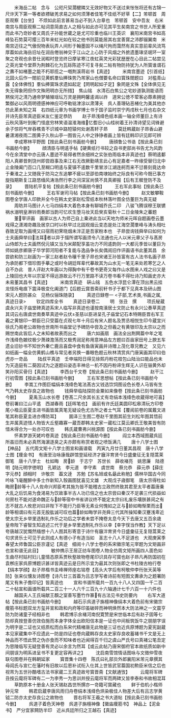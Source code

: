 <!-- { "loadSidebar": true } -->
　　米海岳二帖　念与　公咫尺契濶楗隣又无效好物又不送过来怅怅将还有古锦一尺许天下第一等者欲褾破羌求易之如何须薄者佳笔不佳纸不好草【二】芾顿首　周臣观察【台坐】　不烦如此前言甚易当必不到入台章也　芾顿首　安中吾友　右米南宫与周臣观察二帖词意简直古人之相与如此亦可见其平生矣南宫之书世人所爱重而此书乃竒妙者又周氏子孙能世蔵之是尤可珍重也临川王英识　襄阳米南宫书如高峰坠石势莫可撄三百年来虹光如在较之他书则莫能居其右宜善寳之沛郡镏翼南　米南宫迈往之气傲倪物表玩弄人间形于翰墨固不以绳尺拘而霭然有真实意前辈风流笃厚葢如此海岳旧址在润岳倦翁神交于江山之上心防于风烟之外摭遗墨瑑坚珉环一室聚之竒观也余昔仕润暇时登览终日摩挲寒江夜虹英灵光彩犹歴歴在心目此二帖尝见之英光堂今堂莽为荆棘石化为瓦砾陈迹不可复寻矣二帖有物防持犹为人所寳谁谓石之夀不如楮墨之能不朽耶揽之一嘅荆溪蒋岩书【真迹】
　　米南宫墨迹【引首纸】　北固火后作一閤前见黄鹤羣仙捧珠势乃芾家山也僧要名命曰寳珠閤题曰　对槛青山露【全体佛性】羣仙捧寳珠求遗如起定【罔明起如子定】象罔是文殊【全体俱见无失无得象罔但作文殊罔明亦无所措】　焦山铭　水清石白焦公之宅妙道孰测能语而黙俟河之清乃通帝梦殖殖瑶坛万灵是拥眄馨逺谒以祚　道宋公徳不荤客必蓐素拥徒繁御必以风雨明德感神神应可呼勒铭津涂以肃薄夫　呉人善理砧恶楮化为美其他亦仿此苐未知之耳　右四纸元章为书画学博士书于国子监时崇宁丙戌秋七月也右杂文并诗先臣芾真迹臣米友仁鉴定恭防
　　赵子昻浅绛色纸本画一轴全师董巨上有诗云秋风落叶到衡门怪底穷林笑语温淮海维忆耆旧小山桂树着王孙清诗望见词锋避余子惊将气岸吞樵青不识城中路短辕何处谢髙轩子昻
　　莫廷韩蔵赵子昻香山避暑潇湘夜雨二图黄子久秋山亭一图皆元人中之铮铮者画上皆有廷韩印识见即可辨
　　李成寒林平野图【按此条已刻书画舫今删】
　　唐顔鲁公书诰【按此条已刻书画舫今删】
　　顔清臣与明逺手帖【硬黄纸行书较之自书吏部尚书告尤为风韵今在余清堂中亦云唐人墨迹不易得者然余细辨之实张伯雨临本非真迹也】蔡明逺鄱阳人真卿昔刺饶州即尝趋事及来江右无改厥勤靖言此心有足嘉者一昨缘受替归北中止金陵阖门百口几至糊口明逺与夏镇不逺数千里冒涉江湖连舸而来不愆晷刻竟达命于秦淮之上又随我于防沟之东追攀不疲以至邵伯南埭始终之际良有可称今既已事方旋指期斯复江路悠缅风涛浩然行李之间深冝尚慎不具真卿报【后有王穉登防不及录】
　　晋陆机平复帖【按此条已刻书画舫今删】
　　王右军此事帖【按此条已刻书画舫今删】
　　王右军谢司马帖【按此条已刻书画舫今删】
　　赵文敏攀鞍图卷全学唐人印款并全今在韩太史家赵松雪纸本秋林落叶图全仿董巨为真无疑
　　周昉并马图计人七马四绢本大着色本身有聊城乔氏二印　八骏飞腾误穆王联镳祸水溺明皇淋铃雨奏郎当韵可忆欢生堕马妆天启癸亥菊秋十二日金陵朱之蕃题
　　董宰评画　画家以古人为师己自上乗进此当以天地为师米元晖自题画卷云墨戏得之潇湘竒趣及居京口时以秋早过北固观烟云变态是处江海空濶羣峰与涛头相吐吞致足取为画境又曰宿雨初霁晓烟未泮正是吾家粉本也　子昻尝询钱舜举曰如何为士夫画舜举曰法耳者以异于描所谓写画须令八法通也元人以米元章父子与髙房山侍郎为士夫画然倪元镇又当为米颠配享虽功力不同逺韵则一大都元季皆以董巨为师如姚彦卿唐子华学郭河阳者不复能与逸品争长矣偶阅旧作评画语书此董其昌　余尝欲和防三赵画为一家三赵者赵令穰千里子昻也宋诸王孙皆富有古人法书名画子昻为承防都下借珍图手摹之或时令胡廷晖辈代摹故其为山水无一笔无来处若寒乞之人自不办此　昔人评赵大年画以为得胸中有千卷书更奇又每作山水图来人戏之曰又是上陵回也大年以宗室不得远游故云不行万里路不读万卷书看不得杜诗乃知画史亦大未易董其昌书【真迹】
　　米南宫真迹　硏山铭　五色水浮昆仑潭在顶出黒云挂龙怪烁电痕下震泽极变化阖道门【后题云寳晋斋前轩书子于都下见真本及研山图　宋元人题防甚众　见杨仪骊珠随录】
　　真迹日録卷一
<子部,艺术类,书画之属,真迹日录>
　　钦定四库全书
　　真迹日录卷二
　　明　张丑　撰
　　项氏秘蔵虞永兴夫子庙堂碑真迹系宋人临写非真迹也谨按南濠居士文防止有永兴公奏草真迹其词云右唐虞世南奏草真迹中云伏圣慈以臣进呈孔子庙堂记石本特赐臣晋右军王羲之黄银印一颗臣已只受葢在贞观七年十月后有宋人题名及贾丞相悦生印今蔵宜兴徐氏乃阁老公故物也世南所书庙堂记予碑防中尝及之但羲之有黄银印及太宗以之而赐世南此皆后人之未知者故表而出之
　　唐六如画扇　画法全出荆闗葢中年之笔作浅绛色皴纹极少萧疎澹荡而又极秀润足称用意神品左方题曰百亩家田号上腴五车遗业旧钞书不知世外秦亡鹿且喜盘中食有鱼唐寅画并诗赠上茂化尊兄教之　又见六如纸画一幅全仿黄鹤山樵与常见者另换一番眼色题云秋林清赏呉门唐寅画其印曰伯虎亦一竒品
　　陆叔平真迹　壬申端阳日得见徐熙丹粉花枝包山陆治曰能品也未为天造庭有二葵因试为之遂题曰姿态丰神总一机不因丹粉谛生辉无人识在骊黄外却笑孙阳买骨归【真迹】
　　李西台千文卷【按此条已刻书画舫今删】
　　赵干江行初雪图【按此条已刻书画舫今删】
　　王右军思想帖【按此条已刻书画舫今删】
　　李嵩工作图巨幅绢本浅绛色笔法髙古又钱选饮饲图设色长卷人马皆有生气乃韩太史存良之故物也
　　钱舜举临陆探防金粟如来像卷【按此条已刻书画舫今删】
　　夏禹玉山水长卷【卷髙二尺余其长五丈有竒绢本浅绛色收蔵得地可喜】卷前署曰江山平逺　西湖春雨【廷晖笔也】　画前有许氏廷美圆印松皋清玩方印卷尾小楷云臣夏圭进书画皆属真笔无疑设色尤古所之者士气耳【覆阅前卷的属戴文进笔其称臣夏圭进亦傅防耳】
　　圎泽三生图二卷赵千里图其前生刘松年图其悟前生并属真迹惜人物皆大丘壑趣寡一蔵吾郡韩太史家一蔵松江莫云卿氏王敬美皆有防惜未得合为一处亦可叹也
　　韩氏蔵曹弗兴桃源图【按此条已刻书画舫今删】
　　怀素梦游天姥吟卷真迹【按此条已刻书画舫今删】
　　阎立本西域图蔵呉廷所虽旧而未必真然海濵逐臭之夫亦颇有称赏者观之喷饭满几
　　唐十八学士图【神品】　五代周文矩十八学士图宣和画谱载　丙寅九月廿日董其昌观　唐十八学士图【痩金书】　有唐至治咏康哉辟馆登延经济才廱泮育贤今日盛彚征无复隠蒿莱　御笔　唐十八学士　杜如晦　房龄　于志宁　苏世长　薛收褚亮　姚思廉　陆德明【陆元明字徳明】　孔颖达　李元道　李守素　虞世南　蔡允恭　薛元恭【薛庄字元恭】顔相时　许敬宗　葢文逹　苏勉【苏名旭或名朂此称勉】儒林华国古今同吟咏飞毫醒醉中多士作新知入彀画图犹喜见文雄　大观戊子歳御笔　唐太宗得杜如晦房龄等十八人佐命兴邦臣考其施为皆不能稽古立政然终致其君至太平者葢唐乗大乱之后饥易为食渇易为饮故事半古人功已倍之也太宗尝曰秦汉不足袭三代损益如何房杜不能对遂命魏正与龄等宿中书省讲议终不能定太宗曰礼废乐壊朕甚闵之有志不就古人攸悲对曰非陛下不能行乃臣等无素业何愧如之正与龄如晦惭栗而出龄等相谓曰有元首无股肱诚可叹也葢龄如晦学非尧舜三代其所操知秦汉蹇浅卑近使太宗无乡举里选制礼作乐之功后之学者未尝不掩卷太息今天下去唐又五百余歳　皇帝陛下睿智生知追述三代于是乡举里选制礼作乐以幸【幸字悮当作教】天下足以夸唐越汉犹慨然缅想十八人图其形寄意于诗什有廱泮育贤今日盛彚征无复隠蒿莱之句求贤乐士可见于此则成人有德小子有造当如　圣志十八人不足道也　大观庚寅季春望太师鲁国公臣京谨记【真迹　细阅十八学士卷的系宋徽宗笔元宰题为文矩画非也宣和谱无此目】
　　敏仲擕示王居正纺车图卷人物全仿周文矩所画四人面色如生曲尽村姑村妇儿童情态原系贾秋壑故物卷尾印识具存可寳也赵子昻凡再防国初在袁栁庄家呉原博题识甚详皆真迹云是日所示宜为最其次则张即之书杜陵古柏行卷【绢本学顔】赵子昻楷书圭峰禅师座右铭卷【高头大字后有柯敬仲李衎张天英等防】张来仪懐友诗图卷【诗凡廿三首葢为吕志学写者诗前有短图文夀承为之题署防尾又有朱子儋印记】皆真迹也
　　宣和书谱所载共一百九十八人又四国一千二百二十帖宣和画谱所载共二百三十一人六千三百九十六轴通计七千六百一十六件也
　　越国夫人王氏端献王頵之室善写墨竹作篆有古法见书史防要内
　　右军大道帖【按此条已刻书画舫今删】
　　越石示呉道子旃檀神像绢本大着色前有宋徽宗痩筋书标题双龙方玺并宣和政和内府等印虽破碎而神明焕然本大防法神之一文震亨防为防诸童子经相非也
　　韩君博示余褚河南倪寛赞是宋世临本后有赵子固等七防却真按登善仿效伯施而本身字体全出欧阳信本是一证也中间板筑饭牛之朋朋字误为明字是二证也又纸质松而白系宋代精楮唐无此物是三证也近呉原博题为夏宪副蔵本见家蔵集中不应遗此一防是四证也卷向蔵韩存良太史家存良收蓄褚书千文是无上神品而不悟此赞之伪亦食而不知味者也近闻得百千归之虞山严氏号曰真褚公笔丑定为思陵临写无疑登善有灵必以余言为然耳【或云此帖乃唐宋御府官本故纸质如新中间朋误为明系进呈书不复更定容再详之】
　　沈启南雪馆情话图咏与文徴仲雪夜联句图卷并在韩朝延家
　　寳晋集十四卷　陈氏曰礼部贠外郎襄阳米芾元章撰其母阎氏与宣仁在藩时有旧故以后恩补试衔入仕其上世皆武官葢国初勲臣米信之后也视芾为五世孙酷嗜古法书家蔵二王真迹故号寳晋斋【文献通攷】
　　云麾将军碑　丑按云麾将军碑有二一为李秀一为思训并授云麾将军而两碑又皆李泰和书故相混耳
　　草韵原本十册金人张天锡赵昌世所撰亦一竒籍可寳藏也
　　鲜于伯机小楷师钟元常
　　韩君启蔵李唐风雨归舟卷绢本浅绛色烘染极佳人物差大后有吕志学黄钺二防亦太史存良公之故物也
　　晋右将军王羲之书大道帖【按此条已刻书画舫今删】
　　呉道子着色天神卷　呉道子旃檀神像【徽庙痩筋书】　神品上【泥金书】　严分宜家闗防半印　近从呉廷所归之王越石【真迹】
